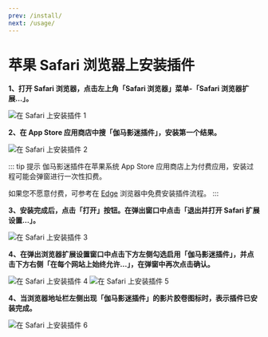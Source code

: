 ```yaml
---
prev: /install/
next: /usage/
---
```


# 苹果 Safari 浏览器上安装插件

**1、打开 Safari 浏览器，点击左上角「Safari 浏览器」菜单-「Safari 浏览器扩展…」。**

![在 Safari 上安装插件 1](/assets/install.safari.1.png)

**2、在 App Store 应用商店中搜「伽马影迷插件」，安装第一个结果。**

![在 Safari 上安装插件 2](/assets/install.safari.2.png)

::: tip 提示
伽马影迷插件在苹果系统 App Store 应用商店上为付费应用，安装过程可能会弹窗进行一次性扣费。

如果您不愿意付费，可参考在 [Edge](/install/installOnEdge/) 浏览器中免费安装插件流程。
:::

**3、安装完成后，点击「打开」按钮。在弹出窗口中点击「退出并打开 Safari 扩展设置…」。**

![在 Safari 上安装插件 3](/assets/install.safari.3.png)

**4、在弹出浏览器扩展设置窗口中点击下方左侧勾选启用「伽马影迷插件」，并点击下方右侧「在每个网站上始终允许…」，在弹窗中再次点击确认。**

![在 Safari 上安装插件 4](/assets/install.safari.4.png)
![在 Safari 上安装插件 5](/assets/install.safari.5.png)

**4、当浏览器地址栏左侧出现「伽马影迷插件」的影片胶卷图标时，表示插件已安装完成。**

![在 Safari 上安装插件 6](/assets/install.safari.6.png)
